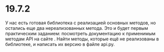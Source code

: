 # 19.7.2
У нас есть готовая библиотека с реализацией основных методов, но остались еще два нереализованных метода. Это и будет первым практическим заданием: посмотреть документацию к применимым методам API на сайте . Найти методы, которые ещё не реализованы в библиотеке, и написать их версию в файле api.py.
